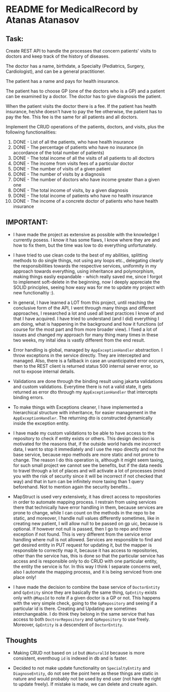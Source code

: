 # README for MedicalRecord by Atanas Atanasov

## Task:

Create REST API to handle the processes that concern patients' visits to doctors
and keep track of the history of diseases.

The doctor has a name, birthdate, a Specialty (Pediatrics, Surgery, Cardiologist),
and can be a general practitioner.

The patient has a name and pays for health insurance.

The patient has to choose GP (one of the doctors who is a GP) and a patient can be examined by a doctor.
The doctor has to give diagnosis the patient.

When the patient visits the doctor there is a fee. If the patient has health insurance,
he/she doesn't have to pay the fee otherwise, the patient has to pay the fee.
This fee is the same for all patients and all doctors.

Implement the CRUD operations of the patients, doctors, and visits, plus the following functionalities:

1. DONE - List of all the patients, who have health insurance
2. DONE - The percentage of patients who have no insurance (in accordance of the total number of patients)
3. DONE - The total income of all the visits of all patients to all doctors
4. DONE - The income from visits fees of a particular doctor
5. DONE - The number of visits of a given patient
6. DONE - The number of visits by a diagnosis
7. DONE - The number of doctors who have income greater than a given one
8. DONE - The total income of visits, by a given diagnosis
9. DONE - The total income of patients who have no health insurance
10. DONE - The income of a concrete doctor of patients who have health insurance

## IMPORTANT:

-   I have made the project as extensive as possible with the knowledge I currently posess. I know it has some flaws,
    I know where they are and how to fix them, but the time was low to do everything unfortunately.

-   I have tried to use clean code to the best of my abilities, splitting methods to do single things, not using any loops etc.,
    delegating clearly the responsibilities towards the respective services, uniformity in my approach towards everything, using
    inheritance and polymorphism, making things easliy expandable - which really saved me, since I forgot to implement soft-delete
    in the beginning, now I deeply appreciate the SOLID principles, seeing how easy was for me to update my project with new functionaltiy :).

-   In general, I have learned a LOT from this project, until reaching the conclusive form of the API, I went through many
    things and different approaches, I researched a lot and used all best practices I know of and that I have acquired.
    I have tried to understand (and I did) everything I am doing, what is happening in the background and how it
    functions (of course for the most part and from more broader view). I fixed a lot of issues and changed my
    approach for many thing many times in these two weeks, my inital idea is vastly different from the end result.

-   Error handling is global, managed by `AppExceptionHandler` abstraction. I throw exceptions in the service directly. They are intercepted and managed.
    Also, there is a fallback in case an unanticipated error occurs, then to the REST client is returned status 500 internal server error, so not to expose internal details.

-   Validations are done through the binding result using jakarta validations and custom validations. Everytime there is not a valid state,
    it gets returned as error dto through my `AppExceptionHandler` that intercepts binding errors.

-   To make things with Exceptions cleaner, I have implemented a hierarchical structure with inheritance, for easier management
    in the `AppExceptionHandler`. The returning dto is constructed dynamically inside the exception entity.

-   I have made my custom validations to be able to have access to the repository to check if entity exists or others.
    This design decision is motivated for the reasons that, if the outside world hands me incorrect data, I want to stop it immediately
    and I use the repo directly and not the base service, because repo methods are more static and not prone to change.
    The reason I do this operation is, although it might seem taxing, for such small project we cannot see the benefits,
    but if the data needs to travel through a lot of places and will activate a lot of processes (mind you with the risk of security since it will be incorrect if not checked that way)
    and that in turn can be infinitely more taxing than 1 query beforehand. Not to mention again the security benefits...

-   MapStruct is used very extensively, it has direct access to repositories in order to automate mapping process. I restrain
    from using services there that technically have error handling in them, because services are prone to change, while I can
    count on the methods in the repo to be static, and moreover, I handle null values differently sometimes, like in creating new patient,
    I will allow null to be passed on gp uic, because is optional. If however not null is passed, then I go to repo and throw exception
    if not found. This is very different from the service error handling where null is not allowed. Services are responsible to find
    and get desired entity in PUT request for updating it, but the mapper is responsible to correctly map it, because it has access
    to repositories, other than the service has, this is done so that the particular service has access and is responsible only to
    do CRUD with one particular entity, the entity the service is for. In this way I think I separate concerns well, also
    I automate the mapping process, and it is being serviced from one place only!

-   I have made the decision to combine the base service of `DoctorEntity` and `GpEntity` since they are basically the same thing,
    `GpEntity` exists only with `@MapsId` to note if a given doctor is a GP or not. This happens with the very simple check, going to the
    `GpRepository` and seeing if a particular id is there. Creating and Updating are sometimes interchangeable. I do think they belong
    in the same service that has access to both `DoctrorRepository` and `GpRepository` to use freely. Moreover, `GpEntity` is a
    descendent of `DoctorEntity`.

## Thoughts

-   Making CRUD not based on `id` but `@NaturalId` because is more consistent, eventhoug `id` is indexed in db and is faster.

-   Decided to not make update functionality on `SpecialtyEntity` and `DiagnoseEntity`, do not see the point here as these
    things are static in nature and would probably not be used by end user (not have the right to update freely). If mistake is made, we can delete and create again.
